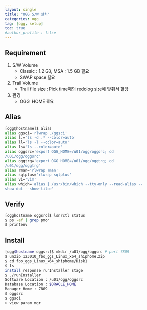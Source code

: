 ```yaml
---
layout: single
title: "OGG S/W 설치"
categories: ogg
tag: [ogg, setup]
toc: true
#author_profile : false
---
```


## Requirement
1. S/W Volume
    * Classic : 1.2 GB, MSA : 1.5 GB 필요
    * SWAP space 필요
2. Trail Volume
    * Trail file size : Pick time때의 redolog size에 맞춰서 할당
3. 환경
    * OGG_HOME 필요

## Alias
```sh
[ogg@hostname]$ alias
alias ggsci='rlwrap ./ggsci'
alias l.='ls -d .* --color=auto'
alias ll='ls -l --color=auto'
alias ls='ls --color=auto'
alias oggsrc='export OGG_HOME=/u01/ogg/oggsrc; cd 
/u01/ogg/oggsrc'
alias oggtrg='export OGG_HOME=/u01/ogg/oggtrg; cd 
/u01/ogg/oggtrg'
alias rman='rlwrap rman'
alias sqlplus='rlwrap sqlplus'
alias vi='vim'
alias which='alias | /usr/bin/which --tty-only --read-alias --
show-dot --show-tilde'
```

## Verify
```sh
[ogghostname oggsrc]$ lsnrctl status
$ ps -ef | grep pmon
$ printenv
```

## Install
```sh
[ogg$hostname oggsrc]$ mkdir /u01/ogg/oggsrc # port 7809
$ unzip 123010_fbo_ggs_Linux_x64_shiphome.zip
$ cd fbo_ggs_Linux_x64_shiphome/Disk1
$ ls
install response runInstaller stage
$ ./runInstaller
Software Location : /u01/ogg/oggsrc
Database Location : $ORACLE_HOME
Manager Home : 7809
$ oggsrc
$ ggsci
> view param mgr
```